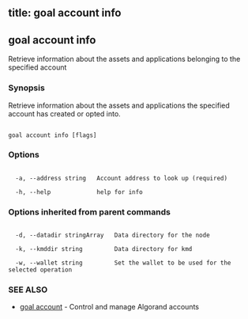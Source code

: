 title: goal account info
---
## goal account info



Retrieve information about the assets and applications belonging to the specified account



### Synopsis



Retrieve information about the assets and applications the specified account has created or opted into.



```

goal account info [flags]

```



### Options



```

  -a, --address string   Account address to look up (required)

  -h, --help             help for info

```



### Options inherited from parent commands



```

  -d, --datadir stringArray   Data directory for the node

  -k, --kmddir string         Data directory for kmd

  -w, --wallet string         Set the wallet to be used for the selected operation

```



### SEE ALSO



* [goal account](../../account/account/)	 - Control and manage Algorand accounts



